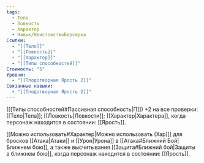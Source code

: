 ```yaml
---
tags:
  - Тело
  - Ловкость
  - Характер
  - Навык/НеистовствоБерсерка
Ссылки:
  - "[[Тело]]"
  - "[[Ловкость]]"
  - "[[Характер]]"
  - "[[Типы способностей]]"
Стоимость: "5"
Уровни:
  - "[[Плодотворная Ярость 2]]"
Связанные навыки:
  - "[[Плодотворная Ярость 2]]"
---
```

([[Типы способностей#Пассивная способность|П]]) +2 на все проверки: [[Тело|Тела]]; [[Ловкость|Ловкости]]; [[Характер|Характера]], когда персонаж находится в состоянии: [[Ярость]]. 

[[Можно использовать#Характер|Можно использовать (Хар)]] для бросков [[Атака|Атаки]] и [[Урон|Урона]] в [[Атака#Ближний Бой|Ближнем бою]], а также высчитывания [[Защита#Ближний бой|Защиты в ближнем бою]], когда персонаж находится в состоянии: [[Ярость]]. 
